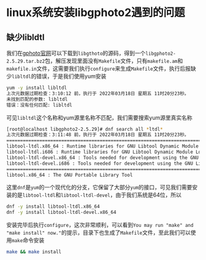 # linux系统安装libgphoto2遇到的问题

## 缺少libldtl

我们在[gphoto官网](http://gphoto.org/)可以下载到`libgthoto`的源码，得到一个`libgphoto2-2.5.29.tar.bz2`包，解压发现里面没有`Makefile`文件，只有`makefile.am`和`makefile.in`文件，这需要我们执行`configure`来生成`Makefile`文件，执行后报缺少`libltdl`的错误，于是我们使用yum安装

```bash
yum -y install libltdl
上次元数据过期检查：3:10:12 前，执行于 2022年03月18日 星期五 11时20分23秒。
未找到匹配的参数: libltdl
错误：没有任何匹配: libltdl

```

可见`libltdl`这个名称和yum源里名称不匹配，我们需要搜索yum源里真实名称

```bash
[root@localhost libgphoto2-2.5.29]# dnf search all *ltdl*
上次元数据过期检查：3:11:48 前，执行于 2022年03月18日 星期五 11时20分23秒。
=========================================================================================== 名称 和 描述 匹配：*ltdl* ===========================================================================================
libtool-ltdl.x86_64 : Runtime libraries for GNU Libtool Dynamic Module Loader
libtool-ltdl.i686 : Runtime libraries for GNU Libtool Dynamic Module Loader
libtool-ltdl-devel.x86_64 : Tools needed for development using the GNU Libtool Dynamic Module Loader
libtool-ltdl-devel.i686 : Tools needed for development using the GNU Libtool Dynamic Module Loader
=============================================================================================== 描述 匹配：*ltdl* ===============================================================================================
libtool.x86_64 : The GNU Portable Library Tool
```

这里`dnf`是`yum`的一个现代化的分支，它保留了大部分`yum`的接口，可见我们需要安装的是`libtool-ltdl`和`libtool-ltdl-devel`，由于我们系统是64位，所以

```bash
dnf -y install libtool-ltdl.x86_64
dnf -y install libtool-ltdl-devel.x86_64
```

安装完毕后执行`configure`，这次非常顺利，可以看到`You may run "make" and "make install" now."`的提示，目录下也生成了`Makefile`文件，至此我们可以使用`make`命令安装

```bash
make && make install
```
